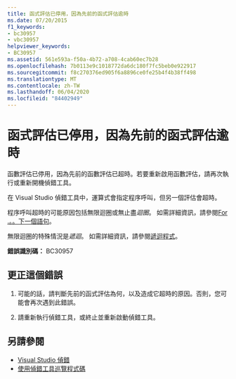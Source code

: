 ```yaml
---
title: 函式評估已停用，因為先前的函式評估逾時
ms.date: 07/20/2015
f1_keywords:
- bc30957
- vbc30957
helpviewer_keywords:
- BC30957
ms.assetid: 561e593a-f50a-4b72-a708-4cab60ec7b28
ms.openlocfilehash: 7b0113e9c1018772da6dc180f7fc5beb0e922917
ms.sourcegitcommit: f8c270376ed905f6a8896ce0fe25b4f4b38ff498
ms.translationtype: MT
ms.contentlocale: zh-TW
ms.lasthandoff: 06/04/2020
ms.locfileid: "84402949"
---
```

# <a name="function-evaluation-is-disabled-because-a-previous-function-evaluation-timed-out"></a>函式評估已停用，因為先前的函式評估逾時
函數評估已停用，因為先前的函數評估已超時。若要重新啟用函數評估，請再次執行或重新開機偵錯工具。  
  
 在 Visual Studio 偵錯工具中，運算式會指定程序呼叫，但另一個評估會超時。  
  
 程序呼叫超時的可能原因包括無限迴圈或無止盡*迴圈*。 如需詳細資訊，請參閱[For .。。下一個語句](../statements/for-next-statement.md)。  
  
 無限迴圈的特殊情況是*遞迴*。 如需詳細資訊，請參閱[遞迴程式](../../programming-guide/language-features/procedures/recursive-procedures.md)。  
  
 **錯誤識別碼：** BC30957  
  
## <a name="to-correct-this-error"></a>更正這個錯誤  
  
1. 可能的話，請判斷先前的函式評估為何，以及造成它超時的原因。否則，您可能會再次遇到此錯誤。  
  
2. 請重新執行偵錯工具，或終止並重新啟動偵錯工具。  
  
## <a name="see-also"></a>另請參閱

- [Visual Studio 偵錯](/visualstudio/debugger/debugger-feature-tour)
- [使用偵錯工具巡覽程式碼](/visualstudio/debugger/navigating-through-code-with-the-debugger)
